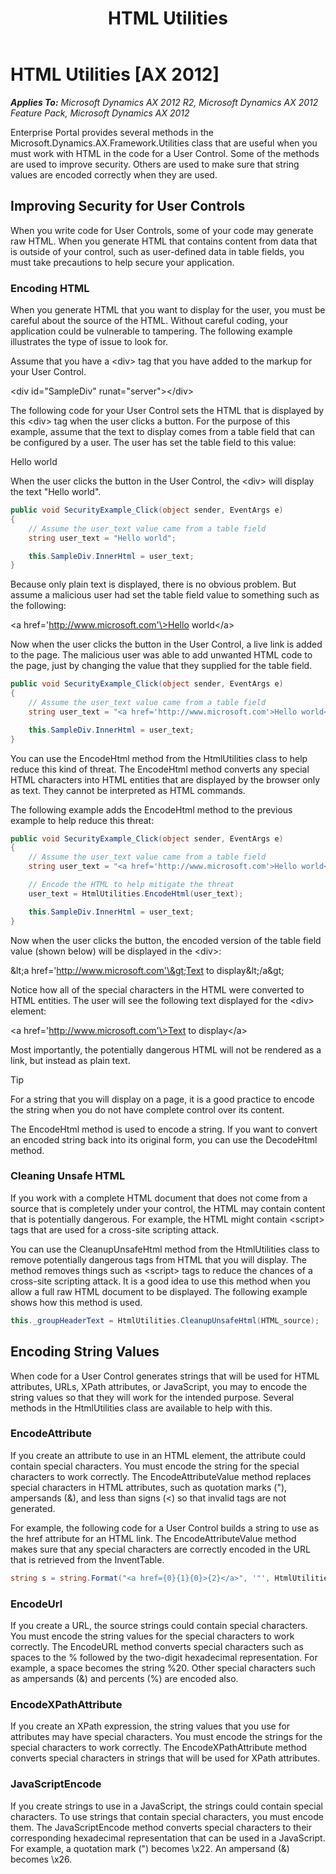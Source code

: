 ﻿---
title: HTML Utilities
TOCTitle: HTML Utilities
ms:assetid: 083279fc-3ce4-4ba8-a125-c11326643726
ms:mtpsurl: https://msdn.microsoft.com/en-us/library/Hh812490(v=AX.60)
ms:contentKeyID: 44090276
ms.date: 11/07/2012
mtps_version: v=AX.60
dev_langs:
- csharp
---

# HTML Utilities [AX 2012]


_**Applies To:** Microsoft Dynamics AX 2012 R2, Microsoft Dynamics AX 2012 Feature Pack, Microsoft Dynamics AX 2012_

Enterprise Portal provides several methods in the Microsoft.Dynamics.AX.Framework.Utilities class that are useful when you must work with HTML in the code for a User Control. Some of the methods are used to improve security. Others are used to make sure that string values are encoded correctly when they are used.

## Improving Security for User Controls

When you write code for User Controls, some of your code may generate raw HTML. When you generate HTML that contains content from data that is outside of your control, such as user-defined data in table fields, you must take precautions to help secure your application.

### Encoding HTML

When you generate HTML that you want to display for the user, you must be careful about the source of the HTML. Without careful coding, your application could be vulnerable to tampering. The following example illustrates the type of issue to look for.

Assume that you have a \<div\> tag that you have added to the markup for your User Control.

\<div id="SampleDiv" runat="server"\>\</div\>

The following code for your User Control sets the HTML that is displayed by this \<div\> tag when the user clicks a button. For the purpose of this example, assume that the text to display comes from a table field that can be configured by a user. The user has set the table field to this value:

Hello world

When the user clicks the button in the User Control, the \<div\> will display the text "Hello world".

``` csharp
public void SecurityExample_Click(object sender, EventArgs e)
{
    // Assume the user_text value came from a table field
    string user_text = "Hello world";

    this.SampleDiv.InnerHtml = user_text;
}
```

Because only plain text is displayed, there is no obvious problem. But assume a malicious user had set the table field value to something such as the following:

\<a href='http://www.microsoft.com'\>Hello world\</a\>

Now when the user clicks the button in the User Control, a live link is added to the page. The malicious user was able to add unwanted HTML code to the page, just by changing the value that they supplied for the table field.

``` csharp
public void SecurityExample_Click(object sender, EventArgs e)
{
    // Assume the user_text value came from a table field
    string user_text = "<a href='http://www.microsoft.com'>Hello world</a>";

    this.SampleDiv.InnerHtml = user_text;
}
```

You can use the EncodeHtml method from the HtmlUtilities class to help reduce this kind of threat. The EncodeHtml method converts any special HTML characters into HTML entities that are displayed by the browser only as text. They cannot be interpreted as HTML commands.

The following example adds the EncodeHtml method to the previous example to help reduce this threat:

``` csharp
public void SecurityExample_Click(object sender, EventArgs e)
{
    // Assume the user_text value came from a table field
    string user_text = "<a href='http://www.microsoft.com'>Hello world</a>";

    // Encode the HTML to help mitigate the threat
    user_text = HtmlUtilities.EncodeHtml(user_text);

    this.SampleDiv.InnerHtml = user_text;
}
```

Now when the user clicks the button, the encoded version of the table field value (shown below) will be displayed in the \<div\>:

\&lt;a href='http://www.microsoft.com'\&gt;Text to display\&lt;/a\&gt;

Notice how all of the special characters in the HTML were converted to HTML entities. The user will see the following text displayed for the \<div\> element:

\<a href='http://www.microsoft.com'\>Text to display\</a\>

Most importantly, the potentially dangerous HTML will not be rendered as a link, but instead as plain text.


> [!TIP]
> <P>For a string that you will display on a page, it is a good practice to encode the string when you do not have complete control over its content.</P>



The EncodeHtml method is used to encode a string. If you want to convert an encoded string back into its original form, you can use the DecodeHtml method.

### Cleaning Unsafe HTML

If you work with a complete HTML document that does not come from a source that is completely under your control, the HTML may contain content that is potentially dangerous. For example, the HTML might contain \<script\> tags that are used for a cross-site scripting attack.

You can use the CleanupUnsafeHtml method from the HtmlUtilities class to remove potentially dangerous tags from HTML that you will display. The method removes things such as \<script\> tags to reduce the chances of a cross-site scripting attack. It is a good idea to use this method when you allow a full raw HTML document to be displayed. The following example shows how this method is used.

``` csharp
this._groupHeaderText = HtmlUtilities.CleanupUnsafeHtml(HTML_source);
```

## Encoding String Values

When code for a User Control generates strings that will be used for HTML attributes, URLs, XPath attributes, or JavaScript, you may to encode the string values so that they will work for the intended purpose. Several methods in the HtmlUtilities class are available to help with this.

### EncodeAttribute

If you create an attribute to use in an HTML element, the attribute could contain special characters. You must encode the string for the special characters to work correctly. The EncodeAttributeValue method replaces special characters in HTML attributes, such as quotation marks ("), ampersands (&), and less than signs (\<) so that invalid tags are not generated.

For example, the following code for a User Control builds a string to use as the href attribute for an HTML link. The EncodeAttributeValue method makes sure that any special characters are correctly encoded in the URL that is retrieved from the InventTable.

``` csharp
string s = string.Format("<a href={0}{1}{0}>{2}</a>", '"', HtmlUtilities.EncodeAttribute(GetProductDetailhref(inventTableRecId)), Labels.GetLabel("@SYS190991"));
```

### EncodeUrl

If you create a URL, the source strings could contain special characters. You must encode the string values for the special characters to work correctly. The EncodeURL method converts special characters such as spaces to the % followed by the two-digit hexadecimal representation. For example, a space becomes the string %20. Other special characters such as ampersands (&) and percents (%) are encoded also.

### EncodeXPathAttribute

If you create an XPath expression, the string values that you use for attributes may have special characters. You must encode the strings for the special characters to work correctly. The EncodeXPathAttribute method converts special characters in strings that will be used for XPath attributes.

### JavaScriptEncode

If you create strings to use in a JavaScript, the strings could contain special characters. To use strings that contain special characters, you must encode them. The JavaScriptEncode method converts special characters to their corresponding hexadecimal representation that can be used in a JavaScript. For example, a quotation mark (") becomes \\x22. An ampersand (&) becomes \\x26.

